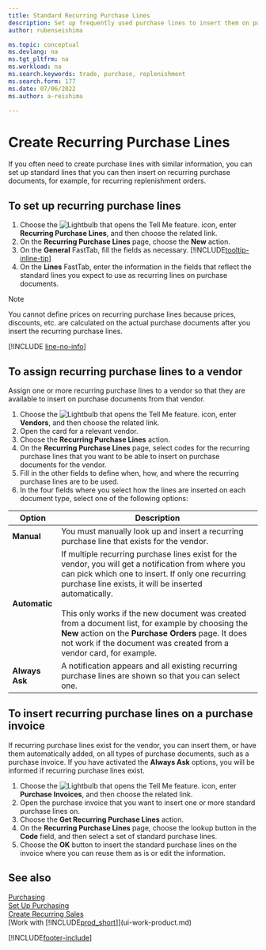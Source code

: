 ```yaml
---
title: Standard Recurring Purchase Lines
description: Set up frequently used purchase lines to insert them on purchase documents and quickly fill the lines with standard information.
author: rubenseishima

ms.topic: conceptual
ms.devlang: na
ms.tgt_pltfrm: na
ms.workload: na
ms.search.keywords: trade, purchase, replenishment
ms.search.form: 177
ms.date: 07/06/2022
ms.author: a-reishima

---
```

# Create Recurring Purchase Lines

If you often need to create purchase lines with similar information, you can set up standard lines that you can then insert on recurring purchase documents, for example, for recurring replenishment orders.

## To set up recurring purchase lines

1. Choose the ![Lightbulb that opens the Tell Me feature.](media/ui-search/search_small.png "Tell me what you want to do") icon, enter **Recurring Purchase Lines**, and then choose the related link.
2. On the **Recurring Purchase Lines** page, choose the **New** action.
3. On the **General** FastTab, fill the fields as necessary. [!INCLUDE[tooltip-inline-tip](includes/tooltip-inline-tip_md.md)]
4. On the **Lines** FastTab, enter the information in the fields that reflect the standard lines you expect to use as recurring lines on purchase documents.

> [!NOTE]
> You cannot define prices on recurring purchase lines because prices, discounts, etc. are calculated on the actual purchase documents after you insert the recurring purchase lines.

[!INCLUDE [line-no-info](includes/line-no-info.md)]

## To assign recurring purchase lines to a vendor

Assign one or more recurring purchase lines to a vendor so that they are available to insert on purchase documents from that vendor.

1. Choose the ![Lightbulb that opens the Tell Me feature.](media/ui-search/search_small.png "Tell me what you want to do") icon, enter **Vendors**, and then choose the related link.
2. Open the card for a relevant vendor.
3. Choose the **Recurring Purchase Lines** action.
4. On the **Recurring Purchase Lines** page, select codes for the recurring purchase lines that you want to be able to insert on purchase documents for the vendor.
5. Fill in the other fields to define when, how, and where the recurring purchase lines are to be used.
6. In the four fields where you select how the lines are inserted on each document type, select one of the following options:

|Option|Description|
|------|-----------|
|**Manual**|You must manually look up and insert a recurring purchase line that exists for the vendor.|
|**Automatic**|If multiple recurring purchase lines exist for the vendor, you will get a notification from where you can pick which one to insert. If only one recurring purchase line exists, it will be inserted automatically.<br /><br />This only works if the new document was created from a document list, for example by choosing the **New** action on the **Purchase Orders** page. It does not work if the document was created from a vendor card, for example.|
|**Always Ask**|A notification appears and all existing recurring purchase lines are shown so that you can select one.

## To insert recurring purchase lines on a purchase invoice

If recurring purchase lines exist for the vendor, you can insert them, or have them automatically added, on all types of purchase documents, such as a purchase invoice. If you have activated the **Always Ask** options, you will be informed if recurring purchase lines exist.

1. Choose the ![Lightbulb that opens the Tell Me feature.](media/ui-search/search_small.png "Tell me what you want to do") icon, enter **Purchase Invoices**, and then choose the related link.
2. Open the purchase invoice that you want to insert one or more standard purchase lines on.
3. Choose the **Get Recurring Purchase Lines** action.
4. On the **Recurring Purchase Lines** page, choose the lookup button in the **Code** field, and then select a set of standard purchase lines.
5. Choose the **OK** button to insert the standard purchase lines on the invoice where you can reuse them as is or edit the information.

## See also

[Purchasing](purchasing-manage-purchasing.md)  
[Set Up Purchasing](purchasing-setup-purchasing.md)  
[Create Recurring Sales](sales-how-work-standard-lines.md)  
[Work with [!INCLUDE[prod_short](includes/prod_short.md)]](ui-work-product.md)  

[!INCLUDE[footer-include](includes/footer-banner.md)]
